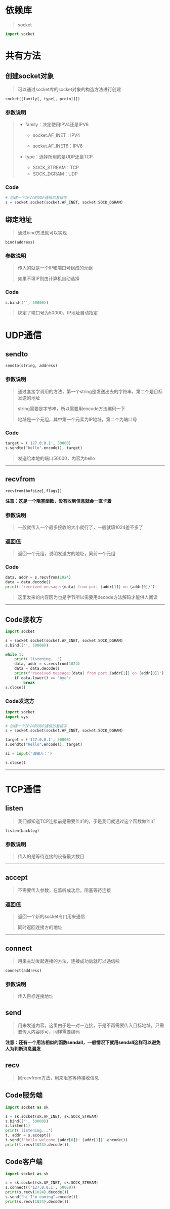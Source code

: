 # 依赖库

> socket

```python
import socket
```

# 共有方法

## 创建socket对象

> 可以通过socket库的socket对象的构造方法进行创建

`socket([family[, type[, proto]]])`

### 参数说明

> - family：决定使用IPV4还是IPV6
>
> 	- socket.AF_INET：IPV4
>
> 	- socket.AF_INET6：IPV6
>
> - type：选择所用的是UDP还是TCP
>
> 	- SOCK_STREAM：TCP
> 	- SOCK_DGRAM：UDP

### Code

```python
# 创建一个IPV4的UDP通信的套接字
s = socket.socket(socket.AF_INET, socket.SOCK_DGRAM)
```

## 绑定地址

> 通过bind方法就可以实现

`bind(address)`

### 参数说明

> 传入的就是一个IP和端口号组成的元组
>
> 如果不填IP则由计算机自动选择

### Code

```python
s.bind(('', 50000))
```

> 绑定了端口号为50000，IP地址自动指定

# UDP通信

## sendto

`sendto(string, address)`

### 参数说明

> 通过套接字调用的方法，第一个string是发送出去的字符串，第二个是目标发送的地址
>
> string需要是字节串，所以需要用encode方法编码一下
>
> 地址是一个元组，其中第一个元素为IP地址，第二个为端口号

### Code

```python
target = ('127.0.0.1', 50000)
s.sendto("hello".encode(), target)
```

> 发送给本地的端口50000，内容为hello

---

## recvfrom

`recvfrom(bufsize[,flags])`

**注意：这是一个阻塞函数，没有收到信息就会一直卡着**

### 参数说明

> 一般就传入一个最多接收的大小就行了，一般就填1024差不多了

### 返回值

> 返回一个元组，说明发送方的地址，同前一个元组

### Code

```python
data, addr = s.recvfrom(1024)
data = data.decode()
print(f'received message:{data} from port {addr[1]} on {addr[0]}')
```

> 这里发来的内容因为也是字节所以需要用decode方法解码才能供人阅读

---

## Code接收方

```python
import socket

s = socket.socket(socket.AF_INET, socket.SOCK_DGRAM)
s.bind(('', 50000))

while 1:
    print('listening...')
    data, addr = s.recvfrom(1024)
    data = data.decode()
    print(f'received message:{data} from port {addr[1]} on {addr[0]}')
    if data.lower() == 'bye':
        break
s.close()
```

### Code发送方

```python
import socket
import sys

# 创建一个IPV4的UDP通信的套接字
s = socket.socket(socket.AF_INET, socket.SOCK_DGRAM)

target = ('127.0.0.1', 50000)
s.sendto("hello".encode(), target)

si = input('请输入：')

s.close()
```

---

# TCP通信

## listen

> 我们都知道TCP连接前是需要监听的，于是我们就通过这个函数做监听

`listen(backlog)`

### 参数说明

> 传入的是等待连接的设备最大数目

---

## accept

> 不需要传入参数，在监听成功后，阻塞等待连接

### 返回值

> 返回一个新的socket专门用来通信
>
> 同时返回连接方的地址

---

## connect

> 用来主动发起连接的方法，连接成功后就可以通信啦

`connect(address)`

### 参数说明

> 传入目标连接地址

## send

> 用来发送内容，这里由于是一对一连接，于是不再需要传入目标地址，只需要传入内容即可，同样需要编码

**注意：还有一个用法相似的函数sendall，一般情况下就用sendall这样可以避免人为判断消息漏发**

## recv

> 同recvfrom方法，用来阻塞等待接收信息

## Code服务端

```python
import socket as sk

s = sk.socket(sk.AF_INET, sk.SOCK_STREAM)
s.bind(('', 50000))
s.listen(1)
print('listening...')
t, addr = s.accept()
t.send(f'hello welcome {addr[0]}: {addr[1]}'.encode())
print(t.recv(1024).decode())
```

## Code客户端

```python
import socket as sk

s = sk.socket(sk.AF_INET, sk.SOCK_STREAM)
s.connect(('127.0.0.1', 50000))
print(s.recv(1024).decode())
s.send("hi I'm coming".encode())
print(s.recv(1024).decode())
```

